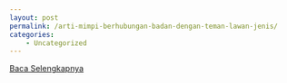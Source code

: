 ```yaml
---
layout: post
permalink: /arti-mimpi-berhubungan-badan-dengan-teman-lawan-jenis/
categories:
    - Uncategorized
---
```


[Baca Selengkapnya](/05)